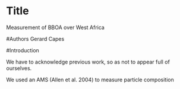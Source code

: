 # Title
Measurement of BBOA over West Africa

#Authors
Gerard Capes

#Introduction

We have to acknowledge previous work, so as not to appear full of ourselves. 

We used an AMS (Allen et al. 2004) to measure particle composition

